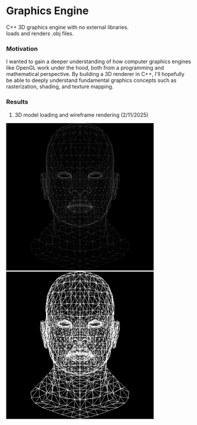 # Graphics Engine
C++ 3D graphics engine with no external libraries.  
    loads and renders .obj files.

### Motivation
I wanted to gain a deeper understanding of how computer graphics engines like OpenGL work under the hood, both from a programming and mathematical perspective. 
By building a 3D renderer in C++, I'll hopefully be able to deeply understand fundamental graphics concepts such as rasterization, shading, and texture mapping.

### Results
1) 3D model loading and wireframe rendering (2/11/2025)
<p align="left">
<img src="https://github.com/carlgombert/GraphicsEngine/blob/main/result/wireframe/head_wireframe.png" width="400" height="400"/>
<img src="https://github.com/carlgombert/GraphicsEngine/blob/main/result/wireframe/face_wireframe.gif" width="400" height="400"/>
</p>

